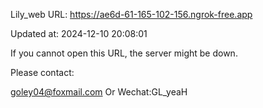 Lily_web URL: https://ae6d-61-165-102-156.ngrok-free.app

Updated at: 2024-12-10 20:08:01

If you cannot open this URL, the server might be down.

Please contact: 

goley04@foxmail.com Or Wechat:GL_yeaH